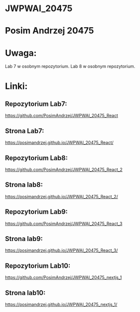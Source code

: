 # JWPWAI_20475
# Posim Andrzej 20475
# Uwaga:
Lab 7 w osobnym repozytorium.
Lab 8 w osobnym repozytorium.
# Linki:
## Repozytorium Lab7:
https://github.com/PosimAndrzej/JWPWAI_20475_React
## Strona Lab7:
https://posimandrzej.github.io/JWPWAI_20475_React/
## Repozytorium Lab8:
https://github.com/PosimAndrzej/JWPWAI_20475_React_2
## Strona lab8:
https://posimandrzej.github.io/JWPWAI_20475_React_2/
## Repozytorium Lab9:
https://github.com/PosimAndrzej/JWPWAI_20475_React_3
## Strona lab9:
https://posimandrzej.github.io/JWPWAI_20475_React_3/
## Repozytorium Lab10:
https://github.com/PosimAndrzej/JWPWAI_20475_nextjs_1
## Strona lab10:
https://posimandrzej.github.io/JWPWAI_20475_nextjs_1/

